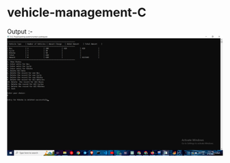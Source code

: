 # vehicle-management-C
Output :-
![Alt text](https://raw.githubusercontent.com/Arijitttt/vehicle-management-C/main/Screenshot%20(868).png)

